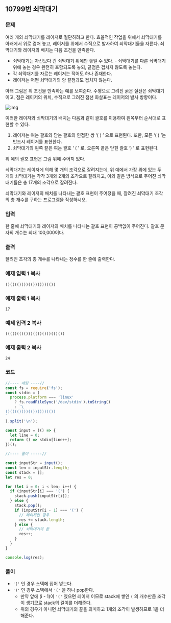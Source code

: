 ## 10799번 쇠막대기

### 문제

여러 개의 쇠막대기를 레이저로 절단하려고 한다. 효율적인 작업을 위해서 쇠막대기를 아래에서 위로 겹쳐 놓고, 레이저를 위에서 수직으로 발사하여 쇠막대기들을 자른다. 쇠막대기와 레이저의 배치는 다음 조건을 만족한다.

- 쇠막대기는 자신보다 긴 쇠막대기 위에만 놓일 수 있다. - 쇠막대기를 다른 쇠막대기 위에 놓는 경우 완전히 포함되도록 놓되, 끝점은 겹치지 않도록 놓는다.
- 각 쇠막대기를 자르는 레이저는 적어도 하나 존재한다.
- 레이저는 어떤 쇠막대기의 양 끝점과도 겹치지 않는다. 

아래 그림은 위 조건을 만족하는 예를 보여준다. 수평으로 그려진 굵은 실선은 쇠막대기이고, 점은 레이저의 위치, 수직으로 그려진 점선 화살표는 레이저의 발사 방향이다.

![img](https://onlinejudgeimages.s3-ap-northeast-1.amazonaws.com/problem/10799/1.png)

이러한 레이저와 쇠막대기의 배치는 다음과 같이 괄호를 이용하여 왼쪽부터 순서대로 표현할 수 있다.

1. 레이저는 여는 괄호와 닫는 괄호의 인접한 쌍 ‘( ) ’ 으로 표현된다. 또한, 모든 ‘( ) ’는 반드시 레이저를 표현한다.
2. 쇠막대기의 왼쪽 끝은 여는 괄호 ‘ ( ’ 로, 오른쪽 끝은 닫힌 괄호 ‘) ’ 로 표현된다. 

위 예의 괄호 표현은 그림 위에 주어져 있다.

쇠막대기는 레이저에 의해 몇 개의 조각으로 잘려지는데, 위 예에서 가장 위에 있는 두 개의 쇠막대기는 각각 3개와 2개의 조각으로 잘려지고, 이와 같은 방식으로 주어진 쇠막대기들은 총 17개의 조각으로 잘려진다. 

쇠막대기와 레이저의 배치를 나타내는 괄호 표현이 주어졌을 때, 잘려진 쇠막대기 조각의 총 개수를 구하는 프로그램을 작성하시오.

### 입력

한 줄에 쇠막대기와 레이저의 배치를 나타내는 괄호 표현이 공백없이 주어진다. 괄호 문자의 개수는 최대 100,000이다. 

### 출력

잘려진 조각의 총 개수를 나타내는 정수를 한 줄에 출력한다.

### 예제 입력 1 복사

```
()(((()())(())()))(())
```

### 예제 출력 1 복사

```
17
```

### 예제 입력 2 복사

```
(((()(()()))(())()))(()())
```

### 예제 출력 2 복사

```
24
```



### 코드

```js
//---- 세팅 ----//
const fs = require('fs');
const stdin = (
  process.platform === 'linux'
    ? fs.readFileSync('/dev/stdin').toString()
    : `\
()(((()())(())()))(())
`
).split('\n');

const input = (() => {
  let line = 0;
  return () => stdin[line++];
})();

//---- 풀이 -----//

const inputStr = input();
const len = inputStr.length;
const stack = [];
let res = 0;

for (let i = 0; i < len; i++) {
  if (inputStr[i] === '(') {
    stack.push(inputStr[i]);
  } else {
    stack.pop();
    if (inputStr[i - 1] === '(') {
      // 레이저인 경우
      res += stack.length;
    } else {
      // 쇠막대기의 끝
      res++;
    }
  }
}

console.log(res);

```



### 풀이

- `'('` 인 경우 스택에 집어 넣는다.
- `')'` 인 경우 스택에서 `'('` 을 하나 pop한다.
  - 만약 앞에 (i - 1)이 `'('` 였으면 레이저 이므로 stack에 쌓인 `(` 의 개수만큼 조각이 생기므로 stack의 길이를 더해준다.
  - 위의 경우가 아니면 쇠막대기의 끝을 의미하고 1개의 조각이 발생하므로 1을 더해준다.

